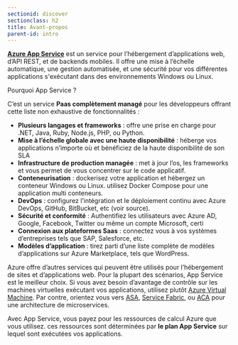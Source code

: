 ```yaml
---
sectionid: discover
sectionclass: h2
title: Avant-propos
parent-id: intro
---
```


[**Azure App Service**](https://learn.microsoft.com/en-us/azure/app-service/) est un service pour l’hébergement d’applications web, d’API REST, et de backends mobiles. Il offre une mise à l’échelle automatique, une gestion automatisée, et une sécurité pour vos différentes applications s'exécutant dans des environnements Windows ou Linux.

Pourquoi App Service ?

C’est un service **Paas complètement managé** pour les développeurs offrant cette liste non exhaustive de fonctionnalités :

- **Plusieurs langages et frameworks** : offre une prise en charge pour .NET, Java, Ruby, Node.js, PHP, ou Python.
- **Mise à l’échelle globale avec une haute disponibilité** : héberge vos applications n’importe où et bénéficiez de la haute disponibilité de son SLA
- **Infrastructure de production managée** : met à jour l’os, les frameworks et vous permet de vous concentrer sur le code applicatif.
- **Conteneurisation** : dockerisez votre application et hébergez un conteneur Windows ou Linux. utilisez Docker Compose pour une application multi conteneurs.
- **DevOps** : configurez l’intégration et le déploiement continu avec Azure DevOps, GitHub, BitBucket, etc (voir source).
- **Sécurité et conformité** : Authentifiez les utilisateurs avec Azure AD, Google, Facebook, Twitter ou même un compte Microsoft, certi
- **Connexion aux plateformes Saas** : connectez vous à vos systèmes d’entreprises tels que SAP, Salesforce, etc.
- **Modèles d’application** : tirez parti d’une liste complète de modèles d’applications sur Azure Marketplace, tels que WordPress.

Azure offre d’autres services qui peuvent être utilisés pour l’hébergement de sites et d’applications web. Pour la plupart des scénarios, App Service est le meilleur choix. Si vous avez besoin d’avantage de contrôle sur les machines virtuelles exécutant vos applications, utilisez plutôt [Azure Virtual Machine](https://learn.microsoft.com/en-us/azure/virtual-machines/). Par contre, orientez vous vers [ASA](https://learn.microsoft.com/en-us/azure/spring-apps/), [Service Fabric](https://learn.microsoft.com/en-us/azure/service-fabric/), ou [ACA](https://learn.microsoft.com/en-us/azure/container-apps/) pour une architecture de microservices.  

Avec App Service, vous payez pour les ressources de calcul Azure que vous utilisez.
ces ressources sont déterminées par **le plan App Service** sur lequel sont exécutées vos applications.
